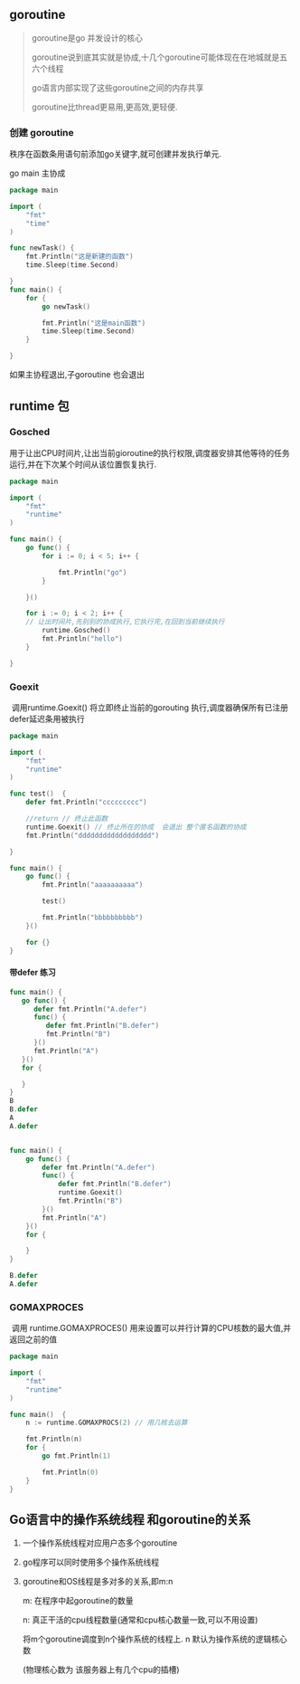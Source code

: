 ## goroutine

> goroutine是go 并发设计的核心
>
> goroutine说到底其实就是协成,十几个goroutine可能体现在在地城就是五六个线程
>
> go语言内部实现了这些goroutine之间的内存共享
>
> goroutine比thread更易用,更高效,更轻便.



### 创建 goroutine

秩序在函数条用语句前添加go关键字,就可创建并发执行单元.

go main 主协成 

``` go
package main

import (
	"fmt"
	"time"
)

func newTask() {
	fmt.Println("这是新建的函数")
	time.Sleep(time.Second)

}
func main() {
	for {
		go newTask()

		fmt.Println("这是main函数")
		time.Sleep(time.Second)
	}

}
```



如果主协程退出,子goroutine 也会退出





## runtime 包

### Gosched

​	用于让出CPU时间片,让出当前gioroutine的执行权限,调度器安排其他等待的任务运行,并在下次某个时间从该位置恢复执行.

``` go
package main

import (
	"fmt"
	"runtime"
)

func main() {
	go func() {
		for i := 0; i < 5; i++ {

			fmt.Println("go")
		}

	}()

	for i := 0; i < 2; i++ {
	// 让出时间片,先别别的协成执行,它执行完,在回到当前继续执行
		runtime.Gosched()
		fmt.Println("hello")
	}

}

```





### Goexit

​	调用runtime.Goexit() 将立即终止当前的gorouting 执行,调度器确保所有已注册 defer延迟条用被执行

``` go
package main

import (
	"fmt"
	"runtime"
)

func test()  {
	defer fmt.Println("ccccccccc")

	//return // 终止此函数
	runtime.Goexit() // 终止所在的协成  会退出 整个匿名函数的协成
	fmt.Println("dddddddddddddddddd")

}

func main() {
	go func() {
		fmt.Println("aaaaaaaaaa")

		test()

		fmt.Println("bbbbbbbbbb")
	}()

	for {}
}

```



#### 带defer 练习

```go
func main() {
   go func() {
      defer fmt.Println("A.defer")
      func() {
         defer fmt.Println("B.defer")
         fmt.Println("B")
      }()
      fmt.Println("A")
   }()
   for {

   }
}
B
B.defer
A
A.defer


func main() {
	go func() {
		defer fmt.Println("A.defer")
		func() {
			defer fmt.Println("B.defer")
			runtime.Goexit()
			fmt.Println("B")
		}()
		fmt.Println("A")
	}()
	for {

	}
}

B.defer
A.defer

```

### GOMAXPROCES

​	调用 runtime.GOMAXPROCES() 用来设置可以并行计算的CPU核数的最大值,并返回之前的值



``` go
package main

import (
	"fmt"
	"runtime"
)

func main()  {
	n := runtime.GOMAXPROCS(2) // 用几核去运算

	fmt.Println(n)
	for {
		go fmt.Println(1)

		fmt.Println(0)
	}
}
```





## Go语言中的操作系统线程 和goroutine的关系

1. 一个操作系统线程对应用户态多个goroutine

2. go程序可以同时使用多个操作系统线程

3. goroutine和OS线程是多对多的关系,即m​:​n​ 

   m: 在程序中起goroutine的数量

   n: 真正干活的cpu线程数量(通常和cpu核心数量一致,可以不用设置)

   将m个goroutine调度到n个操作系统的线程上. n 默认为操作系统的逻辑核心数

   (物理核心数为 该服务器上有几个cpu的插槽)

   
